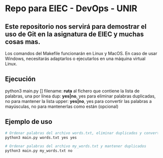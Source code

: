 # Repo para EIEC - DevOps - UNIR
Este repositorio nos servirá para demostrar el uso de Git en la asignatura de EIEC y muchas cosas mas.
---
Los comandos del Makefile funcionarán en Linux y MacOS. En caso de usar Windows, necesitarás adaptarlos o ejecutarlos en una máquina virtual Linux.

## Ejecución
python3 main.py <filename> <dup> [<upper>]
  filename: **ruta** al fichero que contiene la lista de palabras, una por línea
  dup: **yes|no**, yes para eliminar palabras duplicadas, no para mantener la lista
  upper: **yes|no**, yes para convertir las palabras a mayúsculas, no para mantenerlas como están (opcional)

## Ejemplo de uso
```bash
# Ordenar palabras del archivo words.txt, eliminar duplicados y convertir a mayúsculas
python3 main.py words.txt yes yes

# Ordenar palabras del archivo my_words.txt y mantener duplicados
python3 main.py my_words.txt no